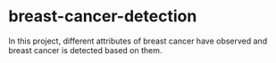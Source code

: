 # breast-cancer-detection
In this project, different attributes of breast cancer have observed and breast cancer is detected based on them.
